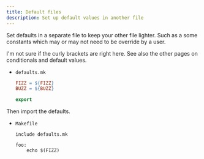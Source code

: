 ```yaml
---
title: Default files
description: Set up default values in another file
---
```


Set defaults in a separate file to keep your other file lighter. Such as a some constants which may or may not need to be override by a user.

I'm not sure if the curly brackets are right here. See also the other pages on conditionals and default values.

- `defaults.mk`
    ```mk
    FIZZ = ${FIZZ}
    BUZZ = ${BUZZ}

    export
    ```

Then import the defaults.

- `Makefile`
    ```make
    include defaults.mk

    foo:
        echo $(FIZZ)
    ```
